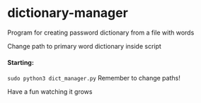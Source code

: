 # dictionary-manager
Program for creating password dictionary from a file with words

Change path to primary word dictionary inside script

#### Starting:
`sudo python3 dict_manager.py`
Remember to change paths!

Have a fun watching it grows
